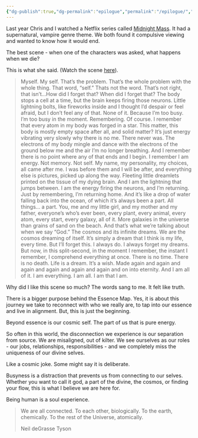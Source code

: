 ```yaml
---
{"dg-publish":true,"dg-permalink":"epilogue","permalink":"/epilogue/","dgHomeLink":true,"dgPassFrontmatter":false}
---
```



Last year Chris and I watched a Netflix series called [Midnight Mass](https://en.wikipedia.org/wiki/Midnight_Mass_(miniseries)). It had a supernatural, vampire genre theme. We both found it compulsive viewing and wanted to know how it would end.

The best scene - when one of the characters was asked, what happens when we die? 

This is what she said. (Watch the scene [here](https://youtu.be/L-EUAP5_4po)).

> Myself. My self. That’s the problem. That’s the whole problem with the whole thing. That word, “self.” Thats not the word. That’s not right, that isn’t…How did I forget that? When did I forget that? The body stops a cell at a time, but the brain keeps firing those neurons. Little lightning bolts, like fireworks inside and I thought I’d despair or feel afraid, but I don’t feel any of that. None of it. Because I’m too busy. I’m too busy in the moment. Remembering. Of course. I remember that every atom in my body was forged in a star. This matter, this body is mostly empty space after all, and solid matter? It’s just energy vibrating very slowly why there is no me. There never was. The electrons of my body mingle and dance with the electrons of the ground below me and the air I’m no longer breathing. And I remember there is no point where any of that ends and I begin. I remember I am energy. Not memory. Not self. My name, my personality, my choices, all came after me. I was before them and I will be after, and everything else is pictures, picked up along the way. Fleeting little dreamlets printed on the tissue of my dying brain. And I am the lightning that jumps between. I am the energy firing the neurons, and I’m returning. Just by remembering, I’m returning home. And it’s like a drop of water falling back into the ocean, of which it’s always been a part. All things… a part. You, me and my little girl, and my mother and my father, everyone’s who’s ever been, every plant, every animal, every atom, every start, every galaxy, all of it. More galaxies in the universe than grains of sand on the beach. And that’s what we’re talking about when we say “God.” The cosmos and its infinite dreams. We are the cosmos dreaming of itself. It’s simply a dream that I think is my life, every time. But I’ll forget this. I always do. I always forget my dreams. But now, in this split-second, in the moment I remember, the instant I remember, I comprehend everything at once. There is no time. There is no death. Life is a dream. It’s a wish. Made again and again and again and again and again and again and on into eternity. And I am all of it. I am everything. I am all. I am that I am. 

Why did I like this scene so much? The words sang to me. It felt like truth.

There is a bigger purpose behind the Essence Map. Yes, it is about this journey we take to reconnect with who we really are, to tap into our essence and live in alignment. But, this is just the beginning.

Beyond essence is our cosmic self. The part of us that is pure energy. 

So often in this world, the disconnection we experience is our separation from source. We are misaligned, out of kilter. We see ourselves as our roles - our jobs, relationships, responsibilities - and we completely miss the uniqueness of our divine selves.

Like a cosmic joke. Some might say it is deliberate.

Busyness is a distraction that prevents us from connecting to our selves. Whether you want to call it god, a part of the divine, the cosmos, or finding your flow, this is what I believe we are here for. 

Being human is a soul experience. 

> We are all connected. To each other, biologically. To the earth, chemically. To the rest of the Universe, atomically.
> 
> Neil deGrasse Tyson